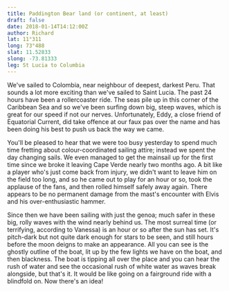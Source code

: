 ```yaml
---
title: Paddington Bear land (or continent, at least)
draft: false
date: 2018-01-14T14:12:00Z
author: Richard
lat: 11°311
long: 73°488
slat: 11.52833
slong: -73.81333
leg: St Lucia to Columbia 
---
```

We've sailed to Colombia, near neighbour of deepest, darkest Peru. That sounds a lot more 
exciting than we've sailed to Saint Lucia. The past 24 hours have been a rollercoaster ride. 
The seas pile up in this corner of the Caribbean Sea and so we've been surfing down big, 
steep waves, which is great for our speed if not our nerves. Unfortunately, Eddy, a close 
friend of Equatorial Current, did take offence at our faux pas over the name and has been 
doing his best to push us back the way we came.

You'll be pleased to hear that we were too busy yesterday to spend much time fretting about 
colour-coordinated sailing attire; instead we spent the day changing sails. We even managed 
to get the mainsail up for the first time since we broke it leaving Cape Verde nearly two 
months ago. A bit like a player who's just come back from injury, we didn't want to leave him 
on the field too long, and so he came out to play for an hour or so, took the applause of the 
fans, and then rolled himself safely away again. There appears to be no permanent damage 
from the mast's encounter with Elvis and his over-enthusiastic hammer.

Since then we have been sailing with just the genoa; much safer in these big, rolly waves with 
the wind nearly behind us. The most surreal time (or terrifying, according to Vanessa) is an 
hour or so after the sun has set. It's pitch-dark but not quite dark enough for stars to be 
seen, and still hours before the moon deigns to make an appearance. All you can see is the 
ghostly outline of the boat, lit up by the few lights we have on the boat, and then blackness. 
The boat is tipping all over the place and you can hear the rush of water and see the 
occasional rush of white water as waves break alongside, but that's it. It would be like going 
on a fairground ride with a blindfold on. Now there's an idea!
